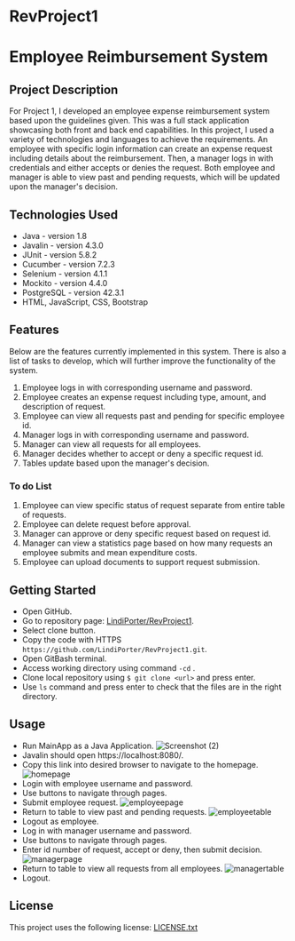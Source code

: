 # RevProject1
# Employee Reimbursement System

## Project Description
For Project 1, I developed an employee expense reimbursement system based upon the guidelines given. This was a full stack application showcasing both front and back end capabilities. In this project, I used a variety of technologies and languages to achieve the requirements. An employee with specific login information can create an expense request including details about the reimbursement. Then, a manager logs in with credentials and either accepts or denies the request. Both employee and manager is able to view past and pending requests, which will be updated upon the manager's decision. 

## Technologies Used
  * Java - version 1.8
  * Javalin - version 4.3.0
  * JUnit - version 5.8.2
  * Cucumber - version 7.2.3
  * Selenium - version 4.1.1
  * Mockito - version 4.4.0
  * PostgreSQL - version 42.3.1
  * HTML, JavaScript, CSS, Bootstrap
  
## Features
Below are the features currently implemented in this system. There is also a list of tasks to develop, which will further improve the functionality of the system.

  1. Employee logs in with corresponding username and password.
  2. Employee creates an expense request including type, amount, and description of request.
  3. Employee can view all requests past and pending for specific employee id.
  4. Manager logs in with corresponding username and password.
  5. Manager can view all requests for all employees.
  6. Manager decides whether to accept or deny a specific request id.
  7. Tables update based upon the manager's decision.
  
  ### To do List
  1. Employee can view specific status of request separate from entire table of requests.
  2. Employee can delete request before approval.
  3. Manager can approve or deny specific request based on request id.
  4. Manager can view a statistics page based on how many requests an employee submits and mean expenditure costs.
  5. Employee can upload documents to support request submission.


## Getting Started
* Open GitHub.
* Go to repository page: [LindiPorter/RevProject1](https://github.com/LindiPorter/RevProject1).
* Select clone button.
* Copy the code with HTTPS ``https://github.com/LindiPorter/RevProject1.git``.
* Open GitBash terminal.
* Access working directory using command ``-cd`` <directory-name>.
* Clone local repository using ``$ git clone <url>`` and press enter.
* Use ``ls`` command and press enter to check that the files are in the right directory.

## Usage
* Run MainApp as a Java Application. ![Screenshot (2)](https://user-images.githubusercontent.com/101131753/165631658-a0d47611-e2fa-4fb8-932b-c73e80cc5055.png)
* Javalin should open https://localhost:8080/.
* Copy this link into desired browser to navigate to the homepage. ![homepage](https://user-images.githubusercontent.com/101131753/165634501-481f7aab-b21a-479f-a69a-5d3f1e470343.png)
* Login with employee username and password.
* Use buttons to navigate through pages. 
* Submit employee request. ![employeepage](https://user-images.githubusercontent.com/101131753/165634675-f48aec53-07c8-44b0-9f99-63ff4a994956.png)
* Return to table to view past and pending requests. ![employeetable](https://user-images.githubusercontent.com/101131753/165634821-4045e219-7026-46d6-b153-be087978dfd5.png)
* Logout as employee. 
* Log in with manager username and password.
* Use buttons to navigate through pages.
* Enter id number of request, accept or deny, then submit decision. ![managerpage](https://user-images.githubusercontent.com/101131753/165635136-cef01f37-352d-485e-b1a6-d4ccfefc6680.png)
* Return to table to view all requests from all employees. ![managertable](https://user-images.githubusercontent.com/101131753/165635241-8e30aaa9-a29d-496d-9f75-6dabcdc487f5.png)
* Logout. 
 
## License
This project uses the following license: [LICENSE.txt](https://github.com/LindiPorter/RevProject1/files/8577783/LICENSE.txt)
